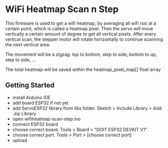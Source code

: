  # WiFi Heatmap Scan n Step
 
This firmware is used to get a wifi heatmap, by averaging all wifi rssi at a certain point, which is called a heatmap pixel. Then the servo will move vertically a certain amount of degree to get all vertical pixels. After every vertical scan, the stepper motor will rotate horizontally to continue scanning the next vertical area.
 
The movement will be a zigzag: top to bottom, step to side, bottom to up, step to side, ...
 
The total heatmap will be saved within the heatmap_pixel_map[] float array

## Getting Started

- install Arduino IDE
- add board ESP32 if not yet
- add ServoESP32 library from libs folder. Sketch > Include Library > Add .zip Library
- open wifiheatmap-scan-step.ino
- connect ESP32 board
- choose correct board. Tools > Board > "DOIT ESP32 DEVKIT V1"
- choose correct port. Tools > Port > [choose correct port]
- upload
